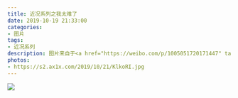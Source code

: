 ```yaml
---
title: 近况系列之我太难了
date: 2019-10-19 21:33:00
categories:
- 图片
tags:
- 近况系列
description: 图片来自于<a href="https://weibo.com/p/1005051720171447" target="_blank">quanmmmmm</a><br/>“我太难了” ​​​ ​​​ ​​​
photos: 
- https://s2.ax1x.com/2019/10/21/KlkoRI.jpg
---
```


![](https://s2.ax1x.com/2019/10/21/Klk5id.jpg)